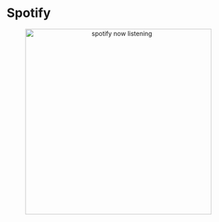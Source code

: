<p align="center">
<h1>Spotify</h1>
  </p>
  
<p align="center">
  <a href="https://open.spotify.com/user/thetruenam?si=1304bac7dec3484d" target="_blank" rel="noopener noreferrer"><img src="https://novatorem-namagotchi.vercel.app/api/spotify" alt="spotify now listening" width="420" /></a>
</p>
